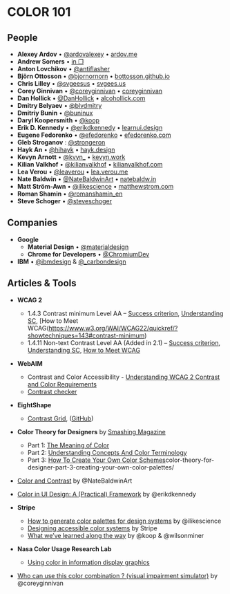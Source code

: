 # COLOR 101

## People

- **Alexey Ardov** • [@ardovalexey](https://twitter.com/ardovalexey) • [ardov.me](https://ardov.me/)
- **Andrew Somers** • [in ❐](https://www.linkedin.com/in/andrew-m-somers/)
- **Anton Lovchikov** • [@antiflasher](https://twitter.com/antiflasher)
- **Björn Ottosson** • [@bjornornorn](https://twitter.com/bjornornorn) • [bottosson.github.io](https://bottosson.github.io/)
- **Chris Lilley** • [@svgeesus](https://twitter.com/svgeesus) • [svgees.us](https://svgees.us/)
- **Corey Ginnivan** • [@coreyginnivan](https://twitter.com/CoreyGinnivan) • [coreyginnivan](https://read.cv/coreyginnivan)
- **Dan Hollick** • [@DanHollick](https://twitter.com/DanHollick) • [alcohollick.com](https://alcohollick.com/)
- **Dmitry Belyaev** • [@blvdmitry](https://twitter.com/blvdmitry)
- **Dmitriy Bunin** • [@buninux](https://twitter.com/buninux)
- **Daryl Koopersmith** • [@koop](https://twitter.com/koop)
- **Erik D. Kennedy** • [@erikdkennedy](https://twitter.com/erikdkennedy) • [learnui.design](https://www.learnui.design/)
- **Eugene Fedorenko** • [@efedorenko](https://twitter.com/efedorenko) • [efedorenko.com](https://efedorenko.com/)
- **Gleb Stroganov** : [@strongeron](https://twitter.com/strongeron)
- **Hayk An** • [@hihayk](https://twitter.com/hihayk) • [hayk.design](https://hayk.design/)
- **Kevyn Arnott** • [@kvyn_](https://twitter.com/kvyn_) • [kevyn.work](https://kevyn.work/)
- **Kilian Valkhof** • [@kilianvalkhof](https://twitter.com/kilianvalkhof) • [kilianvalkhof.com](kilianvalkhof.com)
- **Lea Verou** • [@leaverou](https://twitter.com/leaverou) • [lea.verou.me](https://lea.verou.me/)
- **Nate Baldwin** • [@NateBaldwinArt](https://twitter.com/NateBaldwinArt) • [natebaldw.in](https://natebaldw.in/)
- **Matt Ström-Awn** • [@ilikescience](https://twitter.com/ilikescience) • [matthewstrom.com](https://matthewstrom.com/)
- **Roman Shamin** • [@romanshamin_en](https://twitter.com/romanshamin_en)
- **Steve Schoger** • [@steveschoger](https://twitter.com/steveschoger) 

## Companies

- **Google**
	- **Material Design** • [@materialdesign](https://twitter.com/@materialdesign)
	- **Chrome for Developers** • [@ChromiumDev](https://twitter.com/@ChromiumDev)
- **IBM** • [@ibmdesign](https://twitter.com/@ibmdesign) & [@_carbondesign](https://twitter.com/@_carbondesign)

## Articles & Tools

- **WCAG 2**
	- 1.4.3 Contrast minimum Level AA – [Success criterion](https://www.w3.org/TR/WCAG/#contrast-minimum), [Understanding SC](https://www.w3.org/WAI/WCAG22/Understanding/contrast-minimum.html), [How to Meet WCAG(https://www.w3.org/WAI/WCAG22/quickref/?showtechniques=143#contrast-minimum)
	- 1.4.11 Non-text Contrast Level AA (Added in 2.1) – [Success criterion](https://www.w3.org/TR/WCAG/#non-text-contrast), [Understanding SC](https://www.w3.org/WAI/WCAG22/Understanding/non-text-contrast.html), [How to Meet WCAG](https://www.w3.org/WAI/WCAG22/quickref/?showtechniques=143,1411#non-text-contrast)

- **WebAIM**
	- Contrast and Color Accessibility - [Understanding WCAG 2 Contrast and Color Requirements](https://webaim.org/articles/contrast/)
	- [Contrast checker](https://webaim.org/resources/contrastchecker/)

- **EightShape**
	- [Contrast Grid](https://contrast-grid.eightshapes.com), ([GitHub](https://github.com/EightShapes/contrast-grid))

- **Color Theory for Designers** by [Smashing Magazine](https://twitter.com/smashingmag)
    - Part 1: [The Meaning of Color](https://www.smashingmagazine.com/2010/01/color-theory-for-designers-part-1-the-meaning-of-color/)
    - Part 2: [Understanding Concepts And Color Terminology](https://www.smashingmagazine.com/2010/02/color-theory-for-designers-part-2-understanding-concepts-and-terminology/)
    - Part 3: [How To Create Your Own Color Schemes](https://www.smashingmagazine.com/2010/02/)color-theory-for-designer-part-3-creating-your-own-color-palettes/

- [Color and Contrast](https://colorandcontrast.com/) by @NateBaldwinArt

- [Color in UI Design: A (Practical) Framework](https://www.learnui.design/blog/color-in-ui-design-a-practical-framework.html) by @erikdkennedy 

- **Stripe**
    - [How to generate color palettes for design systems](https://matthewstrom.com/writing/generating-color-palettes/) by @ilikescience
    - [Designing accessible color systems](https://stripe.com/blog/accessible-color-systems) by Stripe
    - [What we’ve learned along the way](https://twitter.com/koop/status/1184229904977551360) by @koop & @wilsonminer

- **Nasa Color Usage Research Lab**
    - [Using color in information display graphics](https://colorusage.arc.nasa.gov/)

- [Who can use this color combination ? (visual impairment simulator)](https://www.whocanuse.com/) by @coreyginnivan
